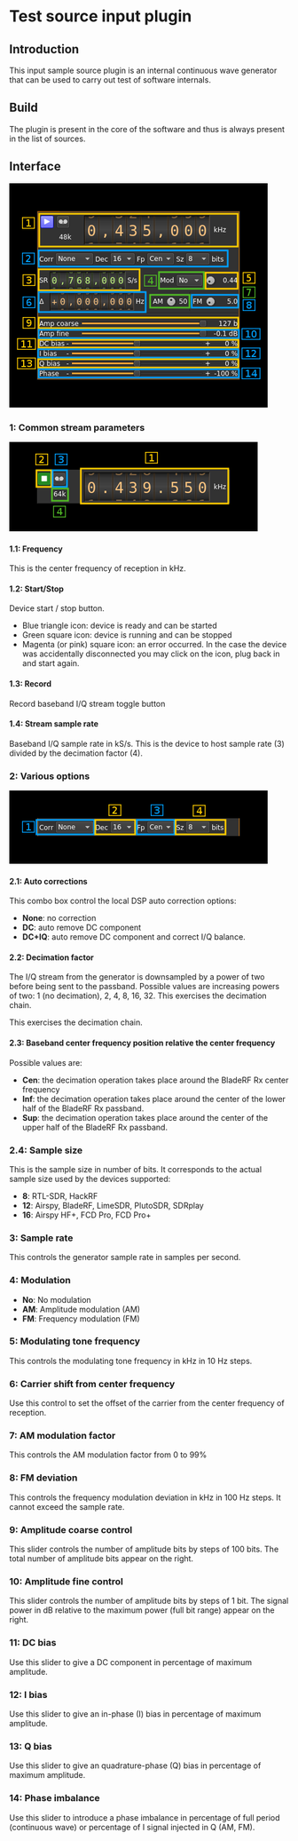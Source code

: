 <h1>Test source input plugin</h1>

<h2>Introduction</h2>

This input sample source plugin is an internal continuous wave generator that can be used to carry out test of software internals. 

<h2>Build</h2>

The plugin is present in the core of the software and thus is always present in the list of sources.

<h2>Interface</h2>

![Test source input plugin GUI](../../../doc/img/TestSourceInput_plugin.png)

<h3>1: Common stream parameters</h3>

![SDR Daemon source input stream GUI](../../../doc/img/SDRdaemonSource_plugin_01.png)

<h4>1.1: Frequency</h4>

This is the center frequency of reception in kHz.

<h4>1.2: Start/Stop</h4>

Device start / stop button. 

  - Blue triangle icon: device is ready and can be started
  - Green square icon: device is running and can be stopped
  - Magenta (or pink) square icon: an error occurred. In the case the device was accidentally disconnected you may click on the icon, plug back in and start again.
  
<h4>1.3: Record</h4>

Record baseband I/Q stream toggle button

<h4>1.4: Stream sample rate</h4>

Baseband I/Q sample rate in kS/s. This is the device to host sample rate (3) divided by the decimation factor (4). 

<h3>2: Various options</h3>

![Test source input plugin GUI 2](../../../doc/img/TestSourceInput_plugin_2.png)

<h4>2.1: Auto corrections</h4>

This combo box control the local DSP auto correction options:

  - **None**: no correction
  - **DC**: auto remove DC component
  - **DC+IQ**: auto remove DC component and correct I/Q balance.

<h4>2.2: Decimation factor</h4>

The I/Q stream from the generator is downsampled by a power of two before being sent to the passband. Possible values are increasing powers of two: 1 (no decimation), 2, 4, 8, 16, 32. This exercises the decimation chain.

This exercises the decimation chain.

<h4>2.3: Baseband center frequency position relative the center frequency</h4>

Possible values are:

  - **Cen**: the decimation operation takes place around the BladeRF Rx center frequency
  - **Inf**: the decimation operation takes place around the center of the lower half of the BladeRF Rx passband. 
  - **Sup**: the decimation operation takes place around the center of the upper half of the BladeRF Rx passband. 

<h3>2.4: Sample size</h3>

This is the sample size in number of bits. It corresponds to the actual sample size used by the devices supported:

  - **8**: RTL-SDR, HackRF
  - **12**: Airspy, BladeRF, LimeSDR, PlutoSDR, SDRplay
  - **16**: Airspy HF+, FCD Pro, FCD Pro+

<h3>3: Sample rate</h3>

This controls the generator sample rate in samples per second.

<h3>4: Modulation</h4>

  - **No**: No modulation
  - **AM**: Amplitude modulation (AM)
  - **FM**: Frequency modulation (FM)
  
<h3>5: Modulating tone frequency</h3>

This controls the modulating tone frequency in kHz in 10 Hz steps.

<h3>6: Carrier shift from center frequency</h3>

Use this control to set the offset of the carrier from the center frequency of reception.
  
<h3>7: AM modulation factor</h3>

This controls the AM modulation factor from 0 to 99%

<h3>8: FM deviation</h3>

This controls the frequency modulation deviation in kHz in 100 Hz steps. It cannot exceed the sample rate.  
  
<h3>9: Amplitude coarse control</h3>

This slider controls the number of amplitude bits by steps of 100 bits. The total number of amplitude bits appear on the right.
  
<h3>10: Amplitude fine control</h3>

This slider controls the number of amplitude bits by steps of 1 bit. The signal power in dB relative to the maximum power (full bit range) appear on the right.
  
<h3>11: DC bias</h3>

Use this slider to give a DC component in percentage of maximum amplitude.

<h3>12: I bias</h3>

Use this slider to give an in-phase (I) bias in percentage of maximum amplitude.

<h3>13: Q bias</h3>

Use this slider to give an quadrature-phase (Q) bias in percentage of maximum amplitude.

<h3>14: Phase imbalance</h3>

Use this slider to introduce a phase imbalance in percentage of full period (continuous wave) or percentage of I signal injected in Q (AM, FM).
